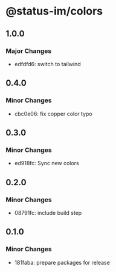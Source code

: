 # @status-im/colors

## 1.0.0

### Major Changes

- edfdfd6: switch to tailwind

## 0.4.0

### Minor Changes

- cbc0e06: fix copper color typo

## 0.3.0

### Minor Changes

- ed918fc: Sync new colors

## 0.2.0

### Minor Changes

- 08791fc: include build step

## 0.1.0

### Minor Changes

- 181faba: prepare packages for release
